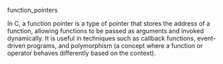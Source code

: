 function_pointers

In C, a function pointer is a type of pointer that stores the address of a function, allowing functions to be passed as arguments and invoked dynamically. It is useful in techniques such as callback functions, event-driven programs, and polymorphism (a concept where a function or operator behaves differently based on the context).

